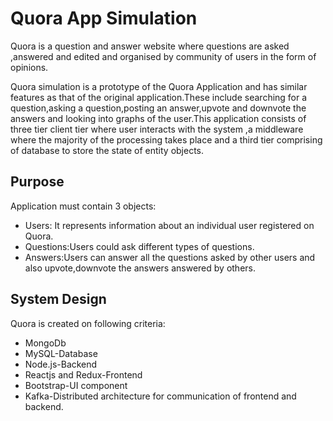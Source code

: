 # Quora App Simulation

Quora is a question and answer website where questions are asked ,answered and edited and organised by community of users in the form of opinions. <br>

Quora simulation is a prototype of the Quora Application and has similar features as that of the original application.These include searching for a question,asking a question,posting an answer,upvote and downvote the answers and looking into graphs of the user.This application consists of three tier client tier where user interacts with the system ,a middleware where the majority of the processing takes place and a third tier comprising of database to store the state of entity objects.

## Purpose

Application must contain 3 objects:

- Users​: It represents information about an individual user registered on Quora.
- Questions​:Users could ask different types of questions.
- Answers​:Users can answer all the questions asked by other users and also upvote,downvote the answers answered by others.

## System Design

Quora is created on following criteria:
- MongoDb 
- MySQL-Database
- Node.js-Backend
- Reactjs and Redux-Frontend
- Bootstrap-UI component
- Kafka-Distributed architecture for communication of frontend and backend.
